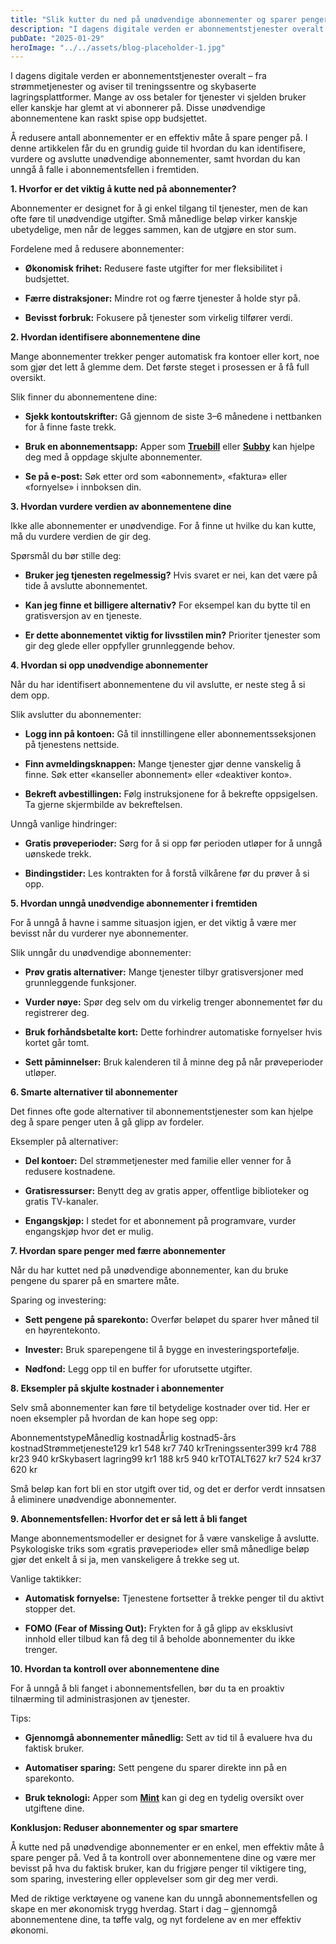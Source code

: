 ```yaml
---
title: "Slik kutter du ned på unødvendige abonnementer og sparer penger"
description: "I dagens digitale verden er abonnementstjenester overalt – fra strømmetjenester og aviser til treningssentre og skybaserte lagringsplattformer. Mange av oss betaler for tjenester vi sjelden bruker eller kanskje har glemt at vi abonnerer på. Disse unødvendige abonnementene kan raskt spise opp budsjettet. Å redusere antall abonnementer er en effektiv måte å spare penger på. I &#8230; Read more"
pubDate: "2025-01-29"
heroImage: "../../assets/blog-placeholder-1.jpg"
---
```


I dagens digitale verden er abonnementstjenester overalt – fra strømmetjenester og aviser til treningssentre og skybaserte lagringsplattformer. Mange av oss betaler for tjenester vi sjelden bruker eller kanskje har glemt at vi abonnerer på. Disse unødvendige abonnementene kan raskt spise opp budsjettet.

Å redusere antall abonnementer er en effektiv måte å spare penger på. I denne artikkelen får du en grundig guide til hvordan du kan identifisere, vurdere og avslutte unødvendige abonnementer, samt hvordan du kan unngå å falle i abonnementsfellen i fremtiden.

**1. Hvorfor er det viktig å kutte ned på abonnementer?**

Abonnementer er designet for å gi enkel tilgang til tjenester, men de kan ofte føre til unødvendige utgifter. Små månedlige beløp virker kanskje ubetydelige, men når de legges sammen, kan de utgjøre en stor sum.

Fordelene med å redusere abonnementer:

- **Økonomisk frihet:** Redusere faste utgifter for mer fleksibilitet i budsjettet.

- **Færre distraksjoner:** Mindre rot og færre tjenester å holde styr på.

- **Bevisst forbruk:** Fokusere på tjenester som virkelig tilfører verdi.

**2. Hvordan identifisere abonnementene dine**

Mange abonnementer trekker penger automatisk fra kontoer eller kort, noe som gjør det lett å glemme dem. Det første steget i prosessen er å få full oversikt.

Slik finner du abonnementene dine:

- **Sjekk kontoutskrifter:** Gå gjennom de siste 3–6 månedene i nettbanken for å finne faste trekk.

- **Bruk en abonnementsapp:** Apper som **[Truebill](https://www.truebill.com)** eller **[Subby](https://subby.app)** kan hjelpe deg med å oppdage skjulte abonnementer.

- **Se på e-post:** Søk etter ord som «abonnement», «faktura» eller «fornyelse» i innboksen din.

**3. Hvordan vurdere verdien av abonnementene dine**

Ikke alle abonnementer er unødvendige. For å finne ut hvilke du kan kutte, må du vurdere verdien de gir deg.

Spørsmål du bør stille deg:

- **Bruker jeg tjenesten regelmessig?** Hvis svaret er nei, kan det være på tide å avslutte abonnementet.

- **Kan jeg finne et billigere alternativ?** For eksempel kan du bytte til en gratisversjon av en tjeneste.

- **Er dette abonnementet viktig for livsstilen min?** Prioriter tjenester som gir deg glede eller oppfyller grunnleggende behov.

**4. Hvordan si opp unødvendige abonnementer**

Når du har identifisert abonnementene du vil avslutte, er neste steg å si dem opp.

Slik avslutter du abonnementer:

- **Logg inn på kontoen:** Gå til innstillingene eller abonnementsseksjonen på tjenestens nettside.

- **Finn avmeldingsknappen:** Mange tjenester gjør denne vanskelig å finne. Søk etter «kanseller abonnement» eller «deaktiver konto».

- **Bekreft avbestillingen:** Følg instruksjonene for å bekrefte oppsigelsen. Ta gjerne skjermbilde av bekreftelsen.

Unngå vanlige hindringer:

- **Gratis prøveperioder:** Sørg for å si opp før perioden utløper for å unngå uønskede trekk.

- **Bindingstider:** Les kontrakten for å forstå vilkårene før du prøver å si opp.

**5. Hvordan unngå unødvendige abonnementer i fremtiden**

For å unngå å havne i samme situasjon igjen, er det viktig å være mer bevisst når du vurderer nye abonnementer.

Slik unngår du unødvendige abonnementer:

- **Prøv gratis alternativer:** Mange tjenester tilbyr gratisversjoner med grunnleggende funksjoner.

- **Vurder nøye:** Spør deg selv om du virkelig trenger abonnementet før du registrerer deg.

- **Bruk forhåndsbetalte kort:** Dette forhindrer automatiske fornyelser hvis kortet går tomt.

- **Sett påminnelser:** Bruk kalenderen til å minne deg på når prøveperioder utløper.

**6. Smarte alternativer til abonnementer**

Det finnes ofte gode alternativer til abonnementstjenester som kan hjelpe deg å spare penger uten å gå glipp av fordeler.

Eksempler på alternativer:

- **Del kontoer:** Del strømmetjenester med familie eller venner for å redusere kostnadene.

- **Gratisressurser:** Benytt deg av gratis apper, offentlige biblioteker og gratis TV-kanaler.

- **Engangskjøp:** I stedet for et abonnement på programvare, vurder engangskjøp hvor det er mulig.

**7. Hvordan spare penger med færre abonnementer**

Når du har kuttet ned på unødvendige abonnementer, kan du bruke pengene du sparer på en smartere måte.

Sparing og investering:

- **Sett pengene på sparekonto:** Overfør beløpet du sparer hver måned til en høyrentekonto.

- **Invester:** Bruk sparepengene til å bygge en investeringsportefølje.

- **Nødfond:** Legg opp til en buffer for uforutsette utgifter.

**8. Eksempler på skjulte kostnader i abonnementer**

Selv små abonnementer kan føre til betydelige kostnader over tid. Her er noen eksempler på hvordan de kan hope seg opp:

AbonnementstypeMånedlig kostnadÅrlig kostnad5-års kostnadStrømmetjeneste129 kr1 548 kr7 740 krTreningssenter399 kr4 788 kr23 940 krSkybasert lagring99 kr1 188 kr5 940 krTOTALT627 kr7 524 kr37 620 kr

Små beløp kan fort bli en stor utgift over tid, og det er derfor verdt innsatsen å eliminere unødvendige abonnementer.

**9. Abonnementsfellen: Hvorfor det er så lett å bli fanget**

Mange abonnementsmodeller er designet for å være vanskelige å avslutte. Psykologiske triks som «gratis prøveperiode» eller små månedlige beløp gjør det enkelt å si ja, men vanskeligere å trekke seg ut.

Vanlige taktikker:

- **Automatisk fornyelse:** Tjenestene fortsetter å trekke penger til du aktivt stopper det.

- **FOMO (Fear of Missing Out):** Frykten for å gå glipp av eksklusivt innhold eller tilbud kan få deg til å beholde abonnementer du ikke trenger.

**10. Hvordan ta kontroll over abonnementene dine**

For å unngå å bli fanget i abonnementsfellen, bør du ta en proaktiv tilnærming til administrasjonen av tjenester.

Tips:

- **Gjennomgå abonnementer månedlig:** Sett av tid til å evaluere hva du faktisk bruker.

- **Automatiser sparing:** Sett pengene du sparer direkte inn på en sparekonto.

- **Bruk teknologi:** Apper som **[Mint](https://www.mint.com)** kan gi deg en tydelig oversikt over utgiftene dine.

**Konklusjon: Reduser abonnementer og spar smartere**

Å kutte ned på unødvendige abonnementer er en enkel, men effektiv måte å spare penger på. Ved å ta kontroll over abonnementene dine og være mer bevisst på hva du faktisk bruker, kan du frigjøre penger til viktigere ting, som sparing, investering eller opplevelser som gir deg mer verdi.

Med de riktige verktøyene og vanene kan du unngå abonnementsfellen og skape en mer økonomisk trygg hverdag. Start i dag – gjennomgå abonnementene dine, ta tøffe valg, og nyt fordelene av en mer effektiv økonomi.